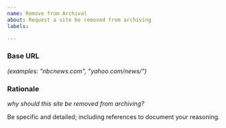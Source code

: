 ```yaml
---
name: Remove from Archival
about: Request a site be removed from archiving
labels: 

---
```


### Base URL
*(examples: "nbcnews.com", "yahoo.com/news/")*

### Rationale
*why should this site be removed from archiving?*

Be specific and detailed; including references to document your reasoning.
